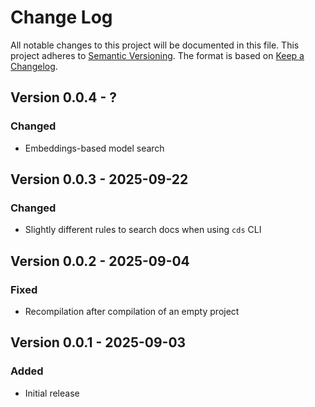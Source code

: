 # Change Log

All notable changes to this project will be documented in this file.
This project adheres to [Semantic Versioning](http://semver.org/).
The format is based on [Keep a Changelog](http://keepachangelog.com/).

## Version 0.0.4 - ?

### Changed

- Embeddings-based model search

## Version 0.0.3 - 2025-09-22

### Changed

- Slightly different rules to search docs when using `cds` CLI

## Version 0.0.2 - 2025-09-04

### Fixed

- Recompilation after compilation of an empty project

## Version 0.0.1 - 2025-09-03

### Added

- Initial release
